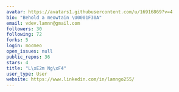 ```yaml
---
avatar: https://avatars1.githubusercontent.com/u/16916869?v=4
bio: "Behold a meowtain \U0001F30A"
email: vdev.lamnn@gmail.com
followers: 30
following: 72
forks: 5
login: mocmeo
open_issues: null
public_repos: 36
stars: 4
title: "L\xE2m Ng\xF4"
user_type: User
website: https://www.linkedin.com/in/lamngo255/
---
```

